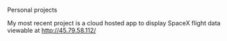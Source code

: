 Personal projects

My most recent project is a cloud hosted app to display SpaceX flight data viewable at http://45.79.58.112/